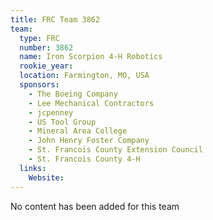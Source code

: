 ```yaml
---
title: FRC Team 3862
team:
  type: FRC
  number: 3862
  name: Iron Scorpion 4-H Robotics
  rookie_year: 
  location: Farmington, MO, USA
  sponsors:
    - The Boeing Company
    - Lee Mechanical Contractors
    - jcpenney
    - US Tool Group
    - Mineral Area College
    - John Henry Foster Company
    - St. Francois County Extension Council
    - St. Francois County 4-H
  links:
    Website: 
---
```

No content has been added for this team